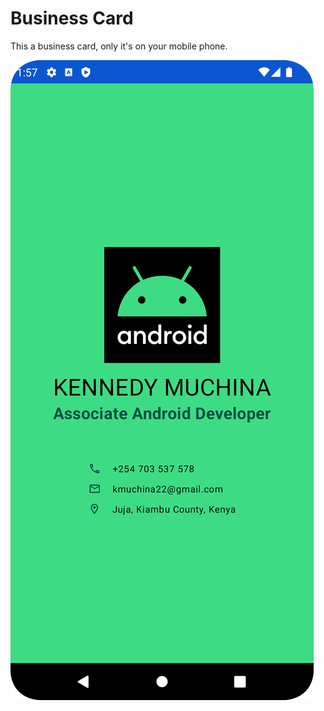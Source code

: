 # Business Card
This a business card, only it's on your mobile phone.

!["Kennedy Muchina Business Card"](./screenshot/Business_Card_Screenshot.png)
